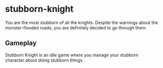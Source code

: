 # stubborn-knight

You are the most stubborn of all the knights. Despite the warnings about the monster-flooded roads, you are definitely decided to go through them.

## Gameplay

Stubborn Knight is an idle game where you manage your stubborn character about doing stubborn things.
